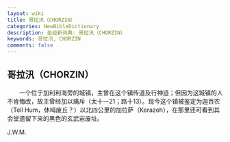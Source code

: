 ```yaml
---
layout: wiki
title: 哥拉汛（CHORZIN）
categories: NewBibleDictionary
description: 圣经新词典: 哥拉汛（CHORZIN）
keywords: 哥拉汛, CHORZIN
comments: false
---
```


## 哥拉汛（CHORZIN）

　　一个位于加利利海旁的城镇，主曾在这个镇传道及行神迹；但因为这城镇的人不肯悔改，故主曾经加以痛斥（太十一21；路十13）。现今这个镇被鉴定为迦百农（Tell Hum，休呣废丘？）以北四公里的加拉萨（Kerazeh），在那里还可看到其会堂遗留下来的黑色的玄武岩废址。

J.W.M.






